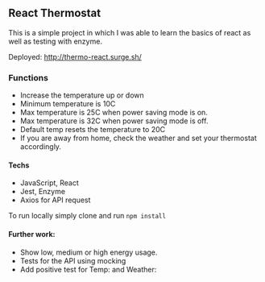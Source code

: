 ## React Thermostat

This is a simple project in which I was able to learn the basics of react as well as testing with enzyme.

Deployed: http://thermo-react.surge.sh/

### Functions
- Increase the temperature up or down
- Minimum temperature is 10C
- Max temperature is 25C when power saving mode is on.
- Max temperature is 32C when power saving mode is off.
- Default temp resets the temperature to 20C
- If you are away from home, check the weather and set your thermostat accordingly.


#### Techs
- JavaScript, React
- Jest, Enzyme
- Axios for API request
  
To run locally simply clone and run `npm install`

#### Further work:
- Show low, medium or high energy usage.
- Tests for the API using mocking
- Add positive test for Temp: and Weather: